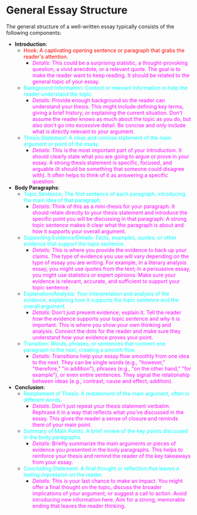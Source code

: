 # General Essay Structure

The general structure of a well-written essay typically consists of the following components:

* **Introduction**:
    * <span style="color:red">Hook: A captivating opening sentence or paragraph that grabs the reader's attention.</span>
        * <font color=ff00ff>*Details:* This could be a surprising statistic, a thought-provoking question, a vivid anecdote, or a relevant quote. The goal is to make the reader want to keep reading. It should be related to the general topic of your essay.</font>
    * <font color=cyan>Background Information: Context or relevant information to help the reader understand the topic.</font>
        * <font color=ff00ff>*Details*: Provide enough background so the reader can understand your thesis. This might include defining key terms, giving a brief history, or explaining the current situation. Don't assume the reader knows as much about the topic as you do, but also don't go into excessive detail. Be concise and only include what is directly relevant to your argument.</font>
    * <font color=cyan>Thesis Statement: A clear and concise statement of the main argument or point of the essay.</font>
        * <font color=ff00ff>*Details*: This is the most important part of your introduction. It should clearly state what you are going to argue or prove in your essay. A strong thesis statement is specific, focused, and arguable (it should be something that someone could disagree with). It often helps to think of it as answering a specific question.</font>
* **Body Paragraphs**:
    * <font color=cyan>Topic Sentence: The first sentence of each paragraph, introducing the main idea of that paragraph.</font>
        * <font color=ff00ff>*Details*: Think of this as a mini-thesis for your paragraph. It should relate directly to your thesis statement and introduce the specific point you will be discussing in that paragraph. A strong topic sentence makes it clear what the paragraph is about and how it supports your overall argument.</font>
    * <font color=cyan>Supporting Evidence/Details: Facts, examples, quotes, or other evidence that support the topic sentence.</font>
        * <font color=ff00ff>*Details*: This is where you provide the evidence to back up your claims. The type of evidence you use will vary depending on the type of essay you are writing. For example, in a literary analysis essay, you might use quotes from the text; in a persuasive essay, you might use statistics or expert opinions. Make sure your evidence is relevant, accurate, and sufficient to support your topic sentence.</font>
    * <font color=cyan>Explanation/Analysis: Your interpretation and analysis of the evidence, explaining how it supports the topic sentence and the overall argument.</font>
        * <font color=ff00ff>*Details*: Don't just present evidence; explain it. Tell the reader *how* the evidence supports your topic sentence and *why* it is important. This is where you show your own thinking and analysis. Connect the dots for the reader and make sure they understand how your evidence proves your point.</font>
    * <font color=cyan>Transition: Words, phrases, or sentences that connect one paragraph to the next, creating a smooth flow.</font>
        * <font color=ff00ff>*Details*: Transitions help your essay flow smoothly from one idea to the next. They can be single words (e.g., "however," "therefore," "in addition"), phrases (e.g., "on the other hand," "for example"), or even entire sentences. They signal the relationship between ideas (e.g., contrast, cause and effect, addition).</font>
* **Conclusion**:
    * <font color=cyan>Restatement of Thesis: A restatement of the main argument, often in different words.</font>
        * <font color=ff00ff>*Details*: Don't just repeat your thesis statement verbatim. Rephrase it in a way that reflects what you've discussed in the essay. This gives the reader a sense of closure and reminds them of your main point.</font>
    * <font color=cyan>Summary of Main Points: A brief review of the key points discussed in the body paragraphs.</font>
        * <font color=ff00ff>*Details*: Briefly summarize the main arguments or pieces of evidence you presented in the body paragraphs. This helps to reinforce your thesis and remind the reader of the key takeaways from your essay.</font>
    * <font color=cyan>Concluding Statement: A final thought or reflection that leaves a lasting impression on the reader.</font>
        * <font color=ff00ff>*Details*: This is your last chance to make an impact. You might offer a final thought on the topic, discuss the broader implications of your argument, or suggest a call to action. Avoid introducing new information here. Aim for a strong, memorable ending that leaves the reader thinking.</font>
